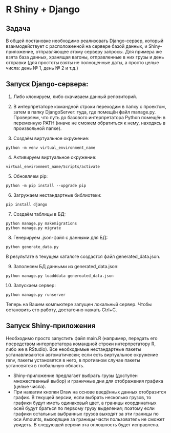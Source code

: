# R Shiny + Django
## Задача
В общей постановке необходимо реализовать Django-сервер, который взаимодействует с расположенной на сервере базой данных, и Shiny-приложение,
отправляющее этому серверу запросы. Для примера же взята база данных, хранящая вагоны, отправленные в них грузы и день отправки (для простоты
взяты не полноценные даты, а просто целые числа: день № 1, день № 2 и т.д.)


## Запуск Django-сервера:

1. Либо клонируем, либо скачиваем данный репозиторий.

2. В интерпретаторе командной строки переходим в папку с проектом, затем в папку DjangoServer: туда, где помещён файл manage.py. Проверяем, что путь до базового интерпретатора
Python помещён в переменную PATH (иначе не сможем обратиться к нему, находясь в произвольной папке).

3. Создаём виртуальное окружение:
```commandline
python -m venv virtual_environment_name
```

4. Активируем виртуальное окружение:
```commandline
virtual_environment_name/Scripts/activate
```

5. Обновляем pip:
```commandline
python -m pip install --upgrade pip
```

6. Загружаем нестандартные библиотеки:
```commandline
pip install django
```

7. Создаём таблицы в БД:
```commandline
python manage.py makemigrations
python manage.py migrate
```

8. Генерируем .json-файл с данными для БД:
```commandline
python generate_data.py
```
В результате в текущем каталоге создастся файл generated_data.json.

9. Заполняем БД данными из generated_data.json:
```commandline
python manage.py loadddata genereated_data.json
```

10. Запускаем сервер:
```commandline
python manage.py runserver
```
Теперь на Вашем компьютере запущен локальный сервер. Чтобы остановить его работу, достаточно нажать Ctrl+C.


## Запуск Shiny-приложения

Необходимо просто запустить файл main.R (например, передать его посредством интерпретатора командной строки интерпретатору R, либо же в RStudio).
Все необходимые нестандартные пакеты устанавливаются автоматически; если есть виртуальное окружение renv, пакеты установятся в него, в противном
случае пакеты установятся в глобальную область.

* Shiny-приложение предлагает выбрать грузы (доступен множественный выбор) и граничные дни для отображения графика (целые числа).
* При нажатии кнопки Draw на основе введённых данных отобразится график. В текущей версии, если выбрать несколько грузов, то графики будут иметь одинаковый цвет, а границы координатных осей
будут браться по первому грузу выделения; поэтому если графики остальных выбранных грузов выходят за эти границы по оси Amounts, выходящие за границы части пользователь не сможет увидеть.
В следующей версии эта оплошность будет исправлена.